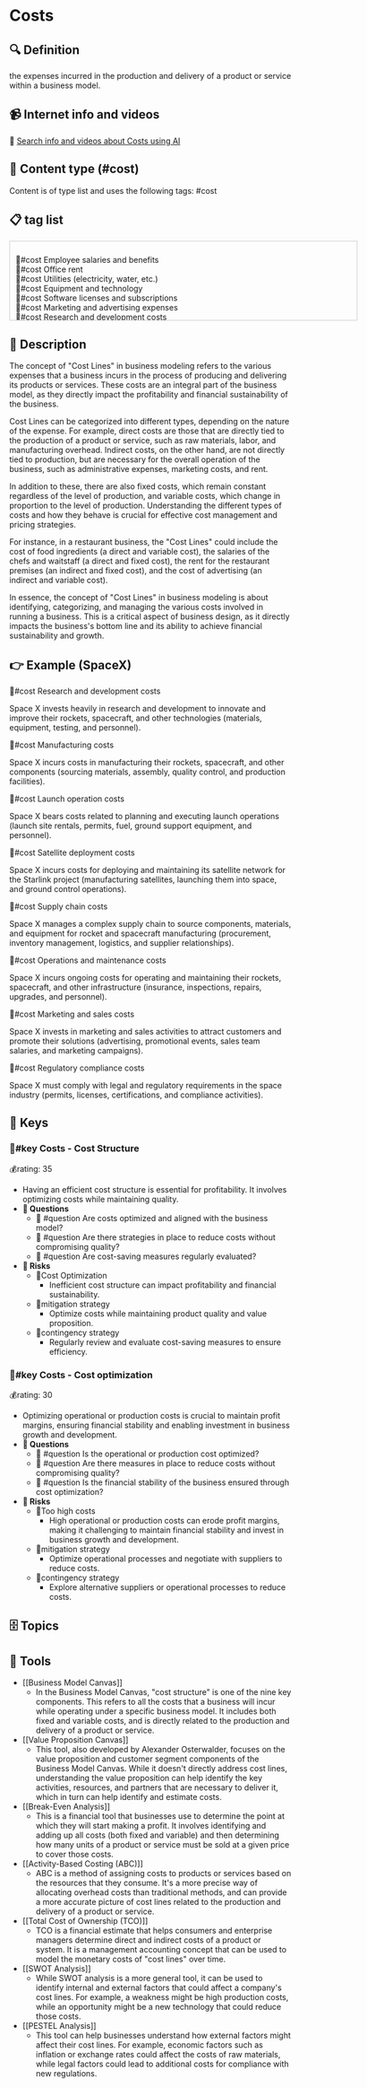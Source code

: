 
# Costs


## 🔍 Definition
the expenses incurred in the production and delivery of a product or service within a business model.


## 📹 Internet info and videos
🤖 [Search info and videos about Costs using AI](https://www.perplexity.ai/search?q=videos+about+Costs:+the+expenses+incurred+in+the+production+and+delivery+of+a+product+or+service+within+a+business+model.
)

## 📰 Content type (#cost)
Content is of type list and uses the following tags: #cost



## 📋 tag list

<div style='max-height: 120px; overflow-y: auto; border: 1px solid #ccc; padding: 10px; width: 600px;'>
  <ul style='list-style-type: none; padding-left: 0;'>


<li>💸#cost  Employee salaries and benefits</li>
<li>💸#cost  Office rent</li>
<li>💸#cost  Utilities (electricity, water, etc.)</li>
<li>💸#cost  Equipment and technology</li>
<li>💸#cost  Software licenses and subscriptions</li>
<li>💸#cost  Marketing and advertising expenses</li>
<li>💸#cost  Research and development costs</li>
<li>💸#cost  Inventory or raw materials</li>
<li>💸#cost  Manufacturing or production expenses</li>
<li>💸#cost  Shipping and logistics costs</li>
<li>💸#cost  Packaging materials</li>
<li>💸#cost  Professional services (legal, accounting, consulting)</li>
<li>💸#cost  Insurance premiums</li>
<li>💸#cost  Travel and accommodation expenses</li>
<li>💸#cost  Office supplies</li>
<li>💸#cost  Website hosting and maintenance</li>
<li>💸#cost  Customer acquisition costs</li>
<li>💸#cost  IT infrastructure and support</li>
<li>💸#cost  Cloud computing services</li>
<li>💸#cost  Data storage and management</li>
<li>💸#cost  Product development expenses</li>
<li>💸#cost  Quality control and testing</li>
<li>💸#cost  Regulatory compliance costs</li>
<li>💸#cost  Intellectual property fees</li>
<li>💸#cost  Sales and distribution expenses</li>
<li>💸#cost  Customer support and service costs</li>
<li>💸#cost  Training and development programs</li>
<li>💸#cost  Event sponsorship or participation fees</li>
<li>💸#cost  Market research and surveys</li>
<li>💸#cost  Content creation and production</li>
<li>💸#cost  Payment processing fees</li>
<li>💸#cost  Taxes and government fees</li>
<li>💸#cost  Depreciation and amortization</li>
<li>💸#cost  Repairs and maintenance</li>
<li>💸#cost  Outsourcing expenses</li>
<li>💸#cost  Prototyping and samples</li>
<li>💸#cost  Warranty and customer returns</li>
<li>💸#cost  Data security and privacy measures</li>
<li>💸#cost  Product or service certifications</li>
<li>💸#cost  Affiliate or referral program costs</li>
<li>💸#cost  Office furniture and equipment</li>
<li>💸#cost  Packaging design and printing</li>
<li>💸#cost  Employee training and education</li>
<li>💸#cost  Sales commissions and incentives</li>
<li>💸#cost  Legal disputes and settlements</li>
<li>💸#cost  Customer retention and loyalty programs</li>
<li>💸#cost  IT security and cybersecurity measures</li>
<li>💸#cost  Market entry or expansion costs</li>
<li>💸#cost  Debt servicing and interest payments</li>
<li>💸#cost  Trade show or conference attendance</li>
<li>💸#cost  Employee recruitment and hiring costs</li>
<li>💸#cost  Product or service customization expenses</li>
<li>💸#cost  Licensing or royalty fees</li>
<li>💸#cost  Translation or localization services</li>
<li>💸#cost  Bank fees and charges</li>
<li>💸#cost  Contingency and emergency funds</li>
<li>💸#cost  Product or service refresh or updates</li>
<li>💸#cost  Customer feedback and satisfaction surveys</li>
<li>💸#cost  Intellectual property infringement defense</li>
<li>💸#cost  Outsourced customer support services</li>
<li>💸#cost  Environmental sustainability initiatives</li>
<li>💸#cost  Donations and sponsorships</li>
<li>💸#cost  Performance bonuses and incentives</li>
<li>💸#cost  Payment of dividends to investors</li>
<li>💸#cost  Travel and entertainment expenses</li>
<li>💸#cost  Product recalls and quality control issues</li>
<li>💸#cost  Regulatory compliance audits</li>
<li>💸#cost  Telecommunications and internet expenses</li>
<li>💸#cost  Market analysis and competitive research</li>
<li>💸#cost  Employee benefits and perks</li>
<li>💸#cost  Office renovations or improvements</li>
<li>💸#cost  Sales and marketing software tools</li>
<li>💸#cost  Corporate branding and identity</li>
<li>💸#cost  Patent or trademark registrations</li>
<li>💸#cost  Legal and patent filings</li>
<li>💸#cost  Audit and accounting fees</li>
<li>💸#cost  Intellectual property licensing</li>
<li>💸#cost  Product liability insurance</li>
<li>💸#cost  Employee health and wellness programs</li>
<li>💸#cost  Intellectual property enforcement</li>

  </ul>
</div>

## 📖 Description
The concept of "Cost Lines" in business modeling refers to the various expenses that a business incurs in the process of producing and delivering its products or services. These costs are an integral part of the business model, as they directly impact the profitability and financial sustainability of the business.

Cost Lines can be categorized into different types, depending on the nature of the expense. For example, direct costs are those that are directly tied to the production of a product or service, such as raw materials, labor, and manufacturing overhead. Indirect costs, on the other hand, are not directly tied to production, but are necessary for the overall operation of the business, such as administrative expenses, marketing costs, and rent.

In addition to these, there are also fixed costs, which remain constant regardless of the level of production, and variable costs, which change in proportion to the level of production. Understanding the different types of costs and how they behave is crucial for effective cost management and pricing strategies.

For instance, in a restaurant business, the "Cost Lines" could include the cost of food ingredients (a direct and variable cost), the salaries of the chefs and waitstaff (a direct and fixed cost), the rent for the restaurant premises (an indirect and fixed cost), and the cost of advertising (an indirect and variable cost).

In essence, the concept of "Cost Lines" in business modeling is about identifying, categorizing, and managing the various costs involved in running a business. This is a critical aspect of business design, as it directly impacts the business's bottom line and its ability to achieve financial sustainability and growth.

## 👉 Example (SpaceX)

💸#cost Research and development costs

Space X invests heavily in research and development to innovate and improve their rockets, spacecraft, and other technologies (materials, equipment, testing, and personnel).

💸#cost Manufacturing costs

Space X incurs costs in manufacturing their rockets, spacecraft, and other components (sourcing materials, assembly, quality control, and production facilities).

💸#cost Launch operation costs

Space X bears costs related to planning and executing launch operations (launch site rentals, permits, fuel, ground support equipment, and personnel).

💸#cost Satellite deployment costs

Space X incurs costs for deploying and maintaining its satellite network for the Starlink project (manufacturing satellites, launching them into space, and ground control operations).

💸#cost Supply chain costs

Space X manages a complex supply chain to source components, materials, and equipment for rocket and spacecraft manufacturing (procurement, inventory management, logistics, and supplier relationships).

💸#cost Operations and maintenance costs

Space X incurs ongoing costs for operating and maintaining their rockets, spacecraft, and other infrastructure (insurance, inspections, repairs, upgrades, and personnel).

💸#cost Marketing and sales costs

Space X invests in marketing and sales activities to attract customers and promote their solutions (advertising, promotional events, sales team salaries, and marketing campaigns).

💸#cost Regulatory compliance costs

Space X must comply with legal and regulatory requirements in the space industry (permits, licenses, certifications, and compliance activities).


## 🔑 Keys

### 🔑#key Costs - Cost Structure

💰rating: 35
- Having an efficient cost structure is essential for profitability. It involves optimizing costs while maintaining quality.
- **💭 Questions**
  - 💭 #question Are costs optimized and aligned with the business model?
  - 💭 #question Are there strategies in place to reduce costs without compromising quality?
  - 💭 #question Are cost-saving measures regularly evaluated?
- **🚨 Risks**
  - 🚨Cost Optimization
    - Inefficient cost structure can impact profitability and financial sustainability.
  - 🚨mitigation strategy
    - Optimize costs while maintaining product quality and value proposition.
  - 🚨contingency strategy
    - Regularly review and evaluate cost-saving measures to ensure efficiency.


### 🔑#key Costs - Cost optimization

💰rating: 30
- Optimizing operational or production costs is crucial to maintain profit margins, ensuring financial stability and enabling investment in business growth and development.
- **💭 Questions**
  - 💭 #question Is the operational or production cost optimized?
  - 💭 #question Are there measures in place to reduce costs without compromising quality?
  - 💭 #question Is the financial stability of the business ensured through cost optimization?
- **🚨 Risks**
  - 🚨Too high costs
    - High operational or production costs can erode profit margins, making it challenging to maintain financial stability and invest in business growth and development.
  - 🚨mitigation strategy
    - Optimize operational processes and negotiate with suppliers to reduce costs.
  - 🚨contingency strategy
    - Explore alternative suppliers or operational processes to reduce costs.



## 🗄️ Topics


## 🧰 Tools
- [[Business Model Canvas]]
  - In the Business Model Canvas, "cost structure" is one of the nine key components. This refers to all the costs that a business will incur while operating under a specific business model. It includes both fixed and variable costs, and is directly related to the production and delivery of a product or service.
- [[Value Proposition Canvas]]
  - This tool, also developed by Alexander Osterwalder, focuses on the value proposition and customer segment components of the Business Model Canvas. While it doesn't directly address cost lines, understanding the value proposition can help identify the key activities, resources, and partners that are necessary to deliver it, which in turn can help identify and estimate costs.
- [[Break-Even Analysis]]
  - This is a financial tool that businesses use to determine the point at which they will start making a profit. It involves identifying and adding up all costs (both fixed and variable) and then determining how many units of a product or service must be sold at a given price to cover those costs.
- [[Activity-Based Costing (ABC)]]
  - ABC is a method of assigning costs to products or services based on the resources that they consume. It's a more precise way of allocating overhead costs than traditional methods, and can provide a more accurate picture of cost lines related to the production and delivery of a product or service.
- [[Total Cost of Ownership (TCO)]]
  - TCO is a financial estimate that helps consumers and enterprise managers determine direct and indirect costs of a product or system. It is a management accounting concept that can be used to model the monetary costs of "cost lines" over time.
- [[SWOT Analysis]]
  - While SWOT analysis is a more general tool, it can be used to identify internal and external factors that could affect a company's cost lines. For example, a weakness might be high production costs, while an opportunity might be a new technology that could reduce those costs.
- [[PESTEL Analysis]]
  - This tool can help businesses understand how external factors might affect their cost lines. For example, economic factors such as inflation or exchange rates could affect the costs of raw materials, while legal factors could lead to additional costs for compliance with new regulations.
